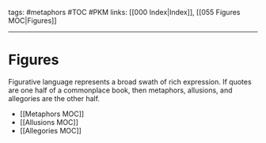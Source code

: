tags: #metaphors #TOC #PKM
links: [[000 Index|Index]], [[055 Figures MOC|Figures]]

---
# Figures
Figurative language represents a broad swath of rich expression. If quotes are one half of a commonplace book, then metaphors, allusions, and allegories are the other half. 

- [[Metaphors MOC]]
- [[Allusions MOC]]
- [[Allegories MOC]]






